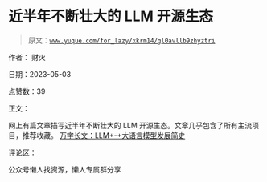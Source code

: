 # 近半年不断壮大的 LLM 开源生态

> 原文：[`www.yuque.com/for_lazy/xkrm14/gl0avllb9zhyztri`](https://www.yuque.com/for_lazy/xkrm14/gl0avllb9zhyztri)

作者： 财火

日期：2023-05-03

点赞数：39

正文：

网上有篇文章描写近半年不断壮大的 LLM 开源生态。文章几乎包含了所有主流项目，推荐收藏。 [万字长文：LLM+-+大语言模型发展简史](https://mp.weixin.qq.com/s/nbO0kyZ5O-oqwLYXIA6b2w)

评论区：

公众号懒人找资源，懒人专属群分享

